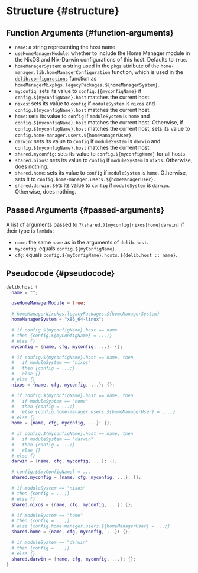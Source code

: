 # Structure {#structure}

## Function Arguments {#function-arguments}
- `name`: a string representing the host name.
- `useHomeManagerModule`: whether to include the Home Manager module in the NixOS and Nix-Darwin configurations of this host. Defaults to `true`.
- `homeManagerSystem`: a string used in the `pkgs` attribute of the `home-manager.lib.homeManagerConfiguration` function, which is used in the [`delib.configurations`](/configurations/introduction) function as `homeManagerNixpkgs.legacyPackages.${homeManagerSystem}`.
- `myconfig`: sets its value to `config.${myconfigName}` if `config.${myconfigName}.host` matches the current host.
- `nixos`: sets its value to `config` if `moduleSystem` is `nixos` and `config.${myconfigName}.host` matches the current host.
- `home`: sets its value to `config` if `moduleSystem` is `home` and `config.${myconfigName}.host` matches the current host. Otherwise, if `config.${myconfigName}.host` matches the current host, sets its value to `config.home-manager.users.${homeManagerUser}`.
- `darwin`: sets its value to `config` if `moduleSystem` is `darwin` and `config.${myconfigName}.host` matches the current host.
- `shared.myconfig`: sets its value to `config.${myconfigName}` for all hosts.
- `shared.nixos`: sets its value to `config` if `moduleSystem` is `nixos`. Otherwise, does nothing.
- `shared.home`: sets its value to `config` if `moduleSystem` is `home`. Otherwise, sets it to `config.home-manager.users.${homeManagerUser}`.
- `shared.darwin`: sets its value to `config` if `moduleSystem` is `darwin`. Otherwise, does nothing.

## Passed Arguments {#passed-arguments}
A list of arguments passed to `?(shared.)[myconfig|nixos|home|darwin]` if their type is `lambda`:

- `name`: the same `name` as in the arguments of `delib.host`.
- `myconfig`: equals `config.${myConfigName}`.
- `cfg`: equals `config.${myConfigName}.hosts.${delib.host :: name}`.

## Pseudocode {#pseudocode}
```nix
delib.host {
  name = "";

  useHomeManagerModule = true;

  # homeManagerNixpkgs.legacyPackages.${homeManagerSystem}
  homeManagerSystem = "x86_64-linux";

  # if config.${myconfigName}.host == name
  # then {config.${myConfigName} = ...;}
  # else {}
  myconfig = {name, cfg, myconfig, ...}: {};

  # if config.${myconfigName}.host == name, then
  #   if moduleSystem == "nixos"
  #   then {config = ...;}
  #   else {}
  # else {}
  nixos = {name, cfg, myconfig, ...}: {};

  # if config.${myconfigName}.host == name, then
  #   if moduleSystem == "home"
  #   then {config = ...;}
  #   else {config.home-manager.users.${homeManagerUser} = ...;}
  # else {}
  home = {name, cfg, myconfig, ...}: {};

  # if config.${myconfigName}.host == name, then
  #   if moduleSystem == "darwin"
  #   then {config = ...;}
  #   else {}
  # else {}
  darwin = {name, cfg, myconfig, ...}: {};

  # config.${myConfigName} = ...
  shared.myconfig = {name, cfg, myconfig, ...}: {};

  # if moduleSystem == "nixos"
  # then {config = ...;}
  # else {}
  shared.nixos = {name, cfg, myconfig, ...}: {};

  # if moduleSystem == "home"
  # then {config = ...;}
  # else {config.home-manager.users.${homeManagerUser} = ...;}
  shared.home = {name, cfg, myconfig, ...}: {};

  # if moduleSystem == "darwin"
  # then {config = ...;}
  # else {}
  shared.darwin = {name, cfg, myconfig, ...}: {};
}
```

